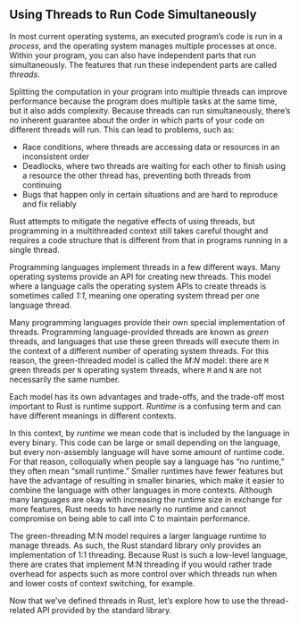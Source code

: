 ﻿## Using Threads to Run Code Simultaneously

In most current operating systems, an executed program’s code is run in a _process_, and the operating system manages multiple processes at once. Within your program, you can also have independent parts that run simultaneously. The features that run these independent parts are called _threads_.

Splitting the computation in your program into multiple threads can improve performance because the program does multiple tasks at the same time, but it also adds complexity. Because threads can run simultaneously, there’s no inherent guarantee about the order in which parts of your code on different threads will run. This can lead to problems, such as:

*   Race conditions, where threads are accessing data or resources in an inconsistent order
*   Deadlocks, where two threads are waiting for each other to finish using a resource the other thread has, preventing both threads from continuing
*   Bugs that happen only in certain situations and are hard to reproduce and fix reliably

Rust attempts to mitigate the negative effects of using threads, but programming in a multithreaded context still takes careful thought and requires a code structure that is different from that in programs running in a single thread.

Programming languages implement threads in a few different ways. Many operating systems provide an API for creating new threads. This model where a language calls the operating system APIs to create threads is sometimes called _1:1_, meaning one operating system thread per one language thread.

Many programming languages provide their own special implementation of threads. Programming language-provided threads are known as _green_ threads, and languages that use these green threads will execute them in the context of a different number of operating system threads. For this reason, the green-threaded model is called the _M:N_ model: there are `M` green threads per `N` operating system threads, where `M` and `N` are not necessarily the same number.

Each model has its own advantages and trade-offs, and the trade-off most important to Rust is runtime support. _Runtime_ is a confusing term and can have different meanings in different contexts.

In this context, by _runtime_ we mean code that is included by the language in every binary. This code can be large or small depending on the language, but every non-assembly language will have some amount of runtime code. For that reason, colloquially when people say a language has “no runtime,” they often mean “small runtime.” Smaller runtimes have fewer features but have the advantage of resulting in smaller binaries, which make it easier to combine the language with other languages in more contexts. Although many languages are okay with increasing the runtime size in exchange for more features, Rust needs to have nearly no runtime and cannot compromise on being able to call into C to maintain performance.

The green-threading M:N model requires a larger language runtime to manage threads. As such, the Rust standard library only provides an implementation of 1:1 threading. Because Rust is such a low-level language, there are crates that implement M:N threading if you would rather trade overhead for aspects such as more control over which threads run when and lower costs of context switching, for example.

Now that we’ve defined threads in Rust, let’s explore how to use the thread-related API provided by the standard library.
